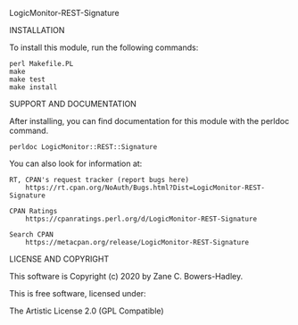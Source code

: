 LogicMonitor-REST-Signature



INSTALLATION

To install this module, run the following commands:

	perl Makefile.PL
	make
	make test
	make install

SUPPORT AND DOCUMENTATION

After installing, you can find documentation for this module with the
perldoc command.

    perldoc LogicMonitor::REST::Signature

You can also look for information at:

    RT, CPAN's request tracker (report bugs here)
        https://rt.cpan.org/NoAuth/Bugs.html?Dist=LogicMonitor-REST-Signature

    CPAN Ratings
        https://cpanratings.perl.org/d/LogicMonitor-REST-Signature

    Search CPAN
        https://metacpan.org/release/LogicMonitor-REST-Signature


LICENSE AND COPYRIGHT

This software is Copyright (c) 2020 by Zane C. Bowers-Hadley.

This is free software, licensed under:

  The Artistic License 2.0 (GPL Compatible)

